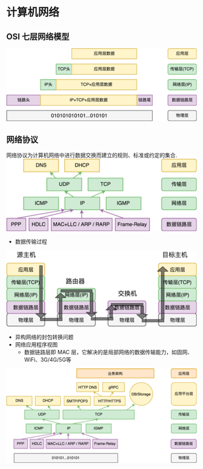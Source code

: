 # 计算机网络

## OSI 七层网络模型
<img src="img/osi.png">


## 网络协议

网络协议为计算机网络中进行数据交换而建立的规则、标准或约定的集合.
<img src="img/protocol.png">
+ 数据传输过程
<img src="img/network_transfer.png">

+ 异构网络的封包转换问题
+ 网络应用程序视图
    - 数据链路层即 MAC 层，它解决的是局部网络的数据传输能力，如固网、WiFi、3G/4G/5G等
<img src="img/network_platform.png">